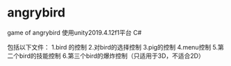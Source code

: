 # angrybird
game of angrybird  使用unity2019.4.12f1平台   C#

包括以下文件：
1.bird 的控制
2.对bird的选择控制
3.pig的控制
4.menu控制
5.第二个bird的技能控制
6.第三个bird的爆炸控制（只适用于3D，不适合2D）
